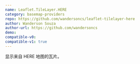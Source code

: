 ```yaml
---
name: Leaflet.TileLayer.HERE
category: basemap-providers
repo: https://github.com/wandersoncs/leaflet-tilelayer-here
author: Wanderson Souza
author-url: https://github.com/wandersoncs
demo: 
compatible-v0:
compatible-v1: true
---
```


显示来自 HERE 地图的瓦片。
